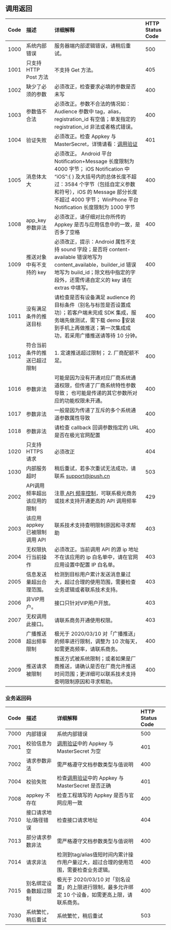 ## 调用返回

| Code | 描述                           | 详细解释                                                     | HTTP Status Code |
| :--- | :----------------------------- | :----------------------------------------------------------- | :--------------- |
| 1000 | 系统内部错误                   | 服务器端内部逻辑错误，请稍后重试。                           | 500              |
| 1001 | 只支持 HTTP Post 方法          | 不支持 Get 方法。                                            | 405              |
| 1002 | 缺少了必须的参数               | 必须改正，检查要求必填的参数是否未写                         | 400              |
| 1003 | 参数值不合法                   | 必须改正。参数不合法的情况如：Audience 参数中 tag，alias，registration_id 有空值；单发指定的 registration_id 非法或者格式错误。 | 400              |
| 1004 | 验证失败                       | 必须改正。检查 Appkey 与 MasterSecret，详情请看：[调用验证](http://docs.jiguang.cn/jpush/server/push/rest_api_v3_push/#_5) | 401              |
| 1005 | 消息体太大                     | 必须改正。 Android 平台 Notification+Message 长度限制为 4000 字节； iOS Notification 中 “iOS”:{ } 及大括号内的总体长度不超过：3584 个字节（包括自定义参数和符号），iOS 的 Message 部分长度不超过 4000 字节； WinPhone 平台 Notification 长度限制为 1000 字节 | 400              |
| 1008 | app_key 参数非法               | 必须改正，请仔细对比你所传的 Appkey 是否与应用信息中的一致，是否多了空格 | 400              |
| 1009 | 推送对象中有不支持的 key       | 必须改正，提示：Android 属性不支持 sound 字段；是否将 content-available 错误地写为 content_available，builder_id 错误地写为 build_id；除文档中指定的字段外，还需传递自定义的 key 请在 extras 中填写。 | 400              |
| 1011 | 没有满足条件的推送目标         | 请检查是否有设备满足 audience 的目标条件（别名与标签是否设置成功）；若客户端未完成 SDK 集成，服务端先做测试，需下载 demo 安装到手机上再做推送；第一次集成成功，若采用广播推送请等待 10 分钟。 | 400              |
| 1012 | 符合当前条件的推送已超过限制   | 1. 定速推送超过限制； 2. 厂商配额不足。                      | 400              |
| 1016 | 参数非法                       | 可能是因为没有开通对应厂商系统通道权限，但传递了厂商系统特性参数导致； 也可能是传递的其它参数所对应的功能权限未开通。 | 400              |
| 1017 | 参数非法                       | 一般是因为传递了互斥的多个系统通道参数属性导致               | 400              |
| 1018 | 参数非法                       | 请检查 callback 回调参数指定的 URL 是否在极光官网配置        | 400              |
| 1020 | 只支持 HTTPS 请求              | 必须改正                                                     | 404              |
| 1030 | 内部服务超时                   | 稍后重试，若多次重试无法成功，请联系 support@jpush.cn        | 503              |
| 2002 | API调用频率超出该应用的限制    | 注意[ API 频率控制](https://docs.jiguang.cn/jpush/server/push/server_overview/#api_1)，可联系极光商务或技术支持开通更高的 API 调用频率 | 429              |
| 2003 | 该应用 appkey 已被限制调用 API | 联系技术支持查明限制原因和寻求帮助                           | 403              |
| 2004 | 无权限执行当前操作             | 必须改正。当前调用 API 的源 ip 地址不在该应用的 ip 白名单中，请在官网应用设置中配置 IP 白名单。 | 403              |
| 2005 | 信息发送量超出合理范围。       | 检测到目标用户累计发送消息量过大，超过合理的使用范围，需要检查业务逻辑或者联系技术支持。 | 403              |
| 2006 | 非VIP用户。                    | 接口只针对VIP用户开放。                                      | 403              |
| 2007 | 无权调用此接口。               | 请联系商务开通使用权限。                                     | 403              |
| 2008 | 广播推送超出频率限制           | 极光于 2020/03/10 对「广播推送」的频率进行限制，调整为 10 次每天，如需更高频率，请联系商务。 | 400              |
| 2009 | 推送请求被限制                 | 推送方式被系统限制；或者如果是厂商推送，请确认是否在厂商允许推送时间范围；更详细可以联系技术支持查明限制原因和寻求帮助。 | 400              |



### 业务返回码

| Code | 描述                   | 详细解释                                                     | HTTP Status Code |
| :--- | :--------------------- | :----------------------------------------------------------- | :--------------- |
| 7000 | 内部错误               | 系统内部错误                                                 | 500              |
| 7001 | 校验信息为空           | [调用验证](https://docs.jiguang.cn/jpush/server/push/server_overview/#_1)中的 Appkey 与 MasterSecret 为空 | 401              |
| 7002 | 请求参数非法           | 需严格遵守文档参数类型与值说明                               | 400              |
| 7004 | 校验失败               | 检查[调用验证](https://docs.jiguang.cn/jpush/server/push/server_overview/#_1)中的 Appkey 与 MasterSecret 是否正确 | 401              |
| 7008 | appkey 不存在          | 检查工程填写的 Appkey 是否与官网应用一致                     | 400              |
| 7010 | 接口请求地址/路径错误  | 检查接口请求地址                                             | 404              |
| 7013 | 部分请求参数非法       | 需严格遵守文档参数类型与值说明                               | 400              |
| 7014 | 请求非法               | 检测到tag/alias值短时间内累计操作用户量过大，超过合理的使用范围，需要检查业务逻辑。 | 400              |
| 7015 | 别名绑定设备数超过限制 | 极光于 2020/03/10 对「别名设置」的上限进行限制，最多允许绑定 10 个设备，如需更高上限，请联系商务。 | 400              |
| 7030 | 系统繁忙，稍后重试     | 系统繁忙，稍后重试                                           | 503              |

